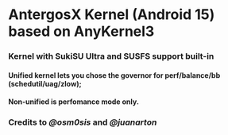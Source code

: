 # AntergosX Kernel (Android 15) based on AnyKernel3

### Kernel with SukiSU Ultra and SUSFS support built-in

#### Unified kernel lets you chose the governor for perf/balance/bb (schedutil/uag/zlow);
#### Non-unified is perfomance mode only.

### Credits to *@osm0sis* and *@juanarton*

